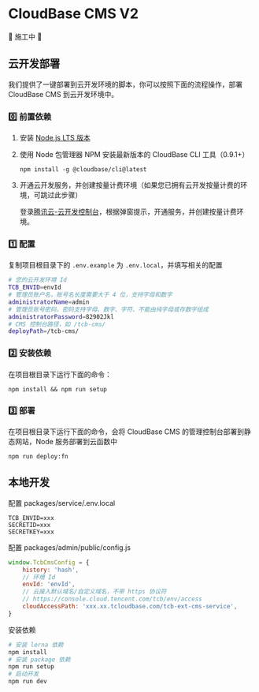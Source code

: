 # CloudBase CMS V2

👷 施工中 🚧

## 云开发部署

我们提供了一键部署到云开发环境的脚本，你可以按照下面的流程操作，部署 CloudBase CMS 到云开发环境中。

### 0️⃣ 前置依赖

1. 安装 [Node.js LTS 版本](https://nodejs.org/zh-cn/)
2. 使用 Node 包管理器 NPM 安装最新版本的 CloudBase CLI 工具（0.9.1+）

    `npm install -g @cloudbase/cli@latest`

3. 开通云开发服务，并创建按量计费环境（如果您已拥有云开发按量计费的环境，可跳过此步骤）

    登录[腾讯云-云开发控制台](https://console.cloud.tencent.com/tcb/env/index?from=cli&source=cloudbase-cms&action=CreateEnv)，根据弹窗提示，开通服务，并创建按量计费环境。

### 1️⃣ 配置

复制项目根目录下的 `.env.example` 为 `.env.local`，并填写相关的配置

```bash
# 您的云开发环境 Id
TCB_ENVID=envId
# 管理员账户名，账号名长度需要大于 4 位，支持字母和数字
administratorName=admin
# 管理员账号密码，密码支持字母、数字、字符、不能由纯字母或存数字组成
administratorPassword=82902Jkl
# CMS 控制台路径，如 /tcb-cms/
deployPath=/tcb-cms/
```

### 2️⃣ 安装依赖

在项目根目录下运行下面的命令：

```
npm install && npm run setup
```

### 3️⃣ 部署

在项目根目录下运行下面的命令，会将 CloudBase CMS 的管理控制台部署到静态网站，Node 服务部署到云函数中

```
npm run deploy:fn
```

## 本地开发

配置 packages/service/.env.local

```
TCB_ENVID=xxx
SECRETID=xxx
SECRETKEY=xxx
```

配置 packages/admin/public/config.js

```js
window.TcbCmsConfig = {
    history: 'hash',
    // 环境 Id
    envId: 'envId',
    // 云接入默认域名/自定义域名，不带 https 协议符
    // https://console.cloud.tencent.com/tcb/env/access
    cloudAccessPath: 'xxx.xx.tcloudbase.com/tcb-ext-cms-service',
}
```

安装依赖

```bash
# 安装 lerna 依赖
npm install
# 安装 package 依赖
npm run setup
# 启动开发
npm run dev
```
